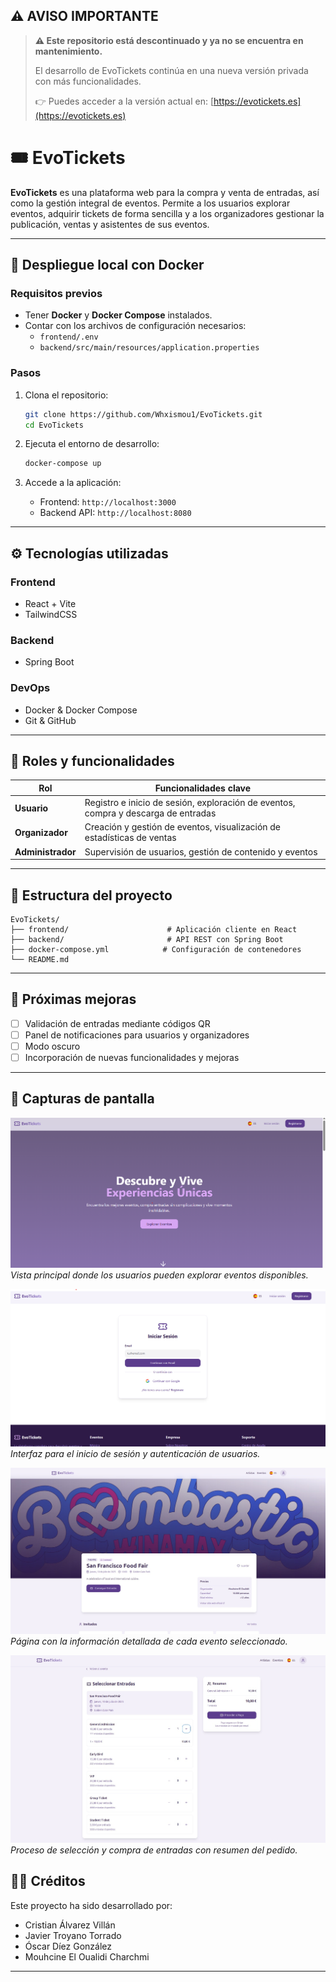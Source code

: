 ## ⚠️ AVISO IMPORTANTE

> **⚠️ Este repositorio está descontinuado y ya no se encuentra en mantenimiento.**
>
> El desarrollo de EvoTickets continúa en una nueva versión privada con más funcionalidades.
>
> 👉 Puedes acceder a la versión actual en: [https://evotickets.es](https://evotickets.es)


# 🎟️ EvoTickets
**EvoTickets** es una plataforma web para la compra y venta de entradas, así como la gestión integral de eventos. Permite a los usuarios explorar eventos, adquirir tickets de forma sencilla y a los organizadores gestionar la publicación, ventas y asistentes de sus eventos.

---

## 🚀 Despliegue local con Docker

### Requisitos previos

- Tener **Docker** y **Docker Compose** instalados.
- Contar con los archivos de configuración necesarios:
  - `frontend/.env`
  - `backend/src/main/resources/application.properties`

### Pasos

1. Clona el repositorio:

   ```bash
   git clone https://github.com/Whxismou1/EvoTickets.git
   cd EvoTickets
   ```

2. Ejecuta el entorno de desarrollo:

   ```bash
   docker-compose up
   ```

3. Accede a la aplicación:
   - Frontend: `http://localhost:3000`
   - Backend API: `http://localhost:8080`

---

## ⚙️ Tecnologías utilizadas

### Frontend

- React + Vite
- TailwindCSS

### Backend

- Spring Boot

### DevOps

- Docker & Docker Compose
- Git & GitHub

---

## 👥 Roles y funcionalidades

| Rol               | Funcionalidades clave                                                              |
| ----------------- | ---------------------------------------------------------------------------------- |
| **Usuario**       | Registro e inicio de sesión, exploración de eventos, compra y descarga de entradas |
| **Organizador**   | Creación y gestión de eventos, visualización de estadísticas de ventas             |
| **Administrador** | Supervisión de usuarios, gestión de contenido y eventos                            |

---

## 📁 Estructura del proyecto

```
EvoTickets/
├── frontend/                      # Aplicación cliente en React
├── backend/                       # API REST con Spring Boot
├── docker-compose.yml            # Configuración de contenedores
└── README.md
```

---

## 📌 Próximas mejoras

- [ ] Validación de entradas mediante códigos QR
- [ ] Panel de notificaciones para usuarios y organizadores
- [ ] Modo oscuro
- [ ] Incorporación de nuevas funcionalidades y mejoras

---

## 📸 Capturas de pantalla

![Pantalla principal - Home](./images/home.png)  
_Vista principal donde los usuarios pueden explorar eventos disponibles._


![Pantalla de Login](./images/login.png)  
_Interfaz para el inicio de sesión y autenticación de usuarios._


![Detalle del evento](./images/EventDetail.jpeg)  
_Página con la información detallada de cada evento seleccionado._

![Compra de tickets](./images/EventTicketsl.jpeg)  
_Proceso de selección y compra de entradas con resumen del pedido._

## 🧑‍💻 Créditos

Este proyecto ha sido desarrollado por:

- Cristian Álvarez Villán
- Javier Troyano Torrado
- Óscar Díez González
- Mouhcine El Oualidi Charchmi

---
